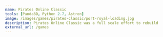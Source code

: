 ```yaml
---
name: Pirates Online Classic
tools: [Panda3D, Python 2.7, Astron]
image: /images/games/pirates-classic/port-royal-loading.jpg
description: Pirates Online Classic was a full scale effort to rebuild the 2007 version of the defunct Disney MMO "Pirates of the Caribbean Online" using the latest version of the Panda3D game engine and Astron server.
external_url: /games
---
```

